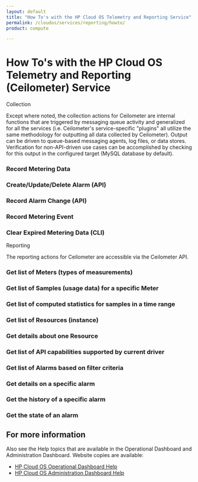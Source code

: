 ```yaml
---
layout: default
title: "How To's with the HP Cloud OS Telemetry and Reporting Service"
permalink: /cloudos/services/reporting/howto/
product: compute

---
```

# How To's with the HP Cloud OS Telemetry and Reporting (Ceilometer) Service #

Collection

Except where noted, the collection actions for Ceilometer are internal functions that are triggered by messaging queue activity and generalized for all the services (i.e. Ceilometer's service-specific "plugins" all utilize the same methodology for outputting all data collected by Ceilometer). Output can be driven to queue-based messaging agents, log files, or data stores. Verification for non-API-driven use cases can be accomplished by checking for this output in the configured target (MySQL database by default).

### Record Metering Data


### Create/Update/Delete Alarm (API)


### Record Alarm Change (API)


### Record Metering Event


### Clear Expired Metering Data (CLI)

 
Reporting

The reporting actions for Ceilometer are accessible via the Ceilometer API.

### Get list of Meters (types of measurements)


### Get list of Samples (usage data) for a specific Meter


### Get list of computed statistics for samples in a time range


### Get list of Resources (instance)


### Get details about one Resource


### Get list of API capabilities supported by current driver


### Get list of Alarms based on filter criteria


### Get details on a specific alarm


### Get the history of a specific alarm


### Get the state of an alarm


	
## For more information ##

Also see the Help topics that are available in the Operational Dashboard and Administration Dashboard.  Website copies are available:

* [HP Cloud OS Operational Dashboard Help](/cloudos/manage/operational-dashboard/)
* [HP Cloud OS Administration Dashboard Help](/cloudos/manage/administration-dashboard/)